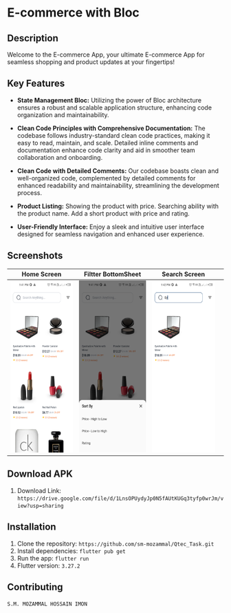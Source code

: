 # E-commerce with Bloc

## Description
Welcome to the E-commerce App, your ultimate E-commerce App for seamless shopping and product updates at your fingertips!

## Key Features
- **State Management Bloc:** Utilizing the power of Bloc architecture ensures a robust and scalable application structure, enhancing code organization and maintainability.

- **Clean Code Principles with Comprehensive Documentation:** The codebase follows industry-standard clean code practices, making it easy to read, maintain, and scale. Detailed inline comments and documentation enhance code clarity and aid in smoother team collaboration and onboarding.

- **Clean Code with Detailed Comments:** Our codebase boasts clean and well-organized code, complemented by detailed comments for enhanced readability and maintainability, streamlining the development process.

- **Product Listing:** Showing the product with price. Searching ability with the product name. Add a short product with price and rating.

- **User-Friendly Interface:**  Enjoy a sleek and intuitive user interface designed for seamless navigation and enhanced user experience.



## Screenshots

|                                 Home Screen               |         Filtter BottomSheet                                  |                   Search Screen                                  |                                |
|:--------------------------------------------------------------:|:--------------------------------------------------------------:|:--------------------------------------------------------------:|:--------------------------------------------------------------:|
| <img src="screenshots/1.png" height="400" width="auto"> | <img src="screenshots/2.png" height="400" width="auto"> | <img src="screenshots/3.png" height="400" width="auto"> |

## Download APK
1. Download Link: `https://drive.google.com/file/d/1LnsOPUydyJp0N5fAUtKUGq3tyfp0wrJm/view?usp=sharing`

## Installation
1. Clone the repository: `https://github.com/sm-mozammal/Qtec_Task.git`
2. Install dependencies: `flutter pub get`
3. Run the app: `flutter run`
4. Flutter version: `3.27.2`

## Contributing
`S.M. MOZAMMAL HOSSAIN IMON`
